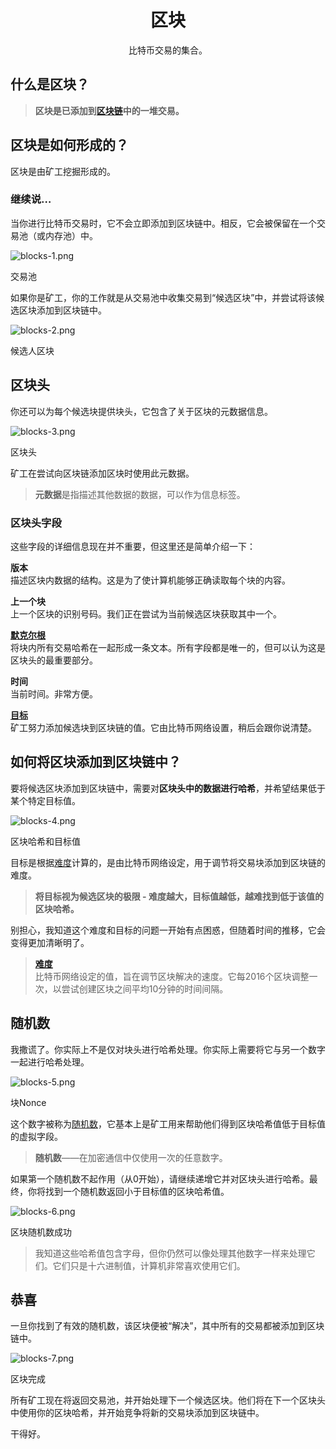 # <center>区块</center>
<center>比特币交易的集合。</center>

## 什么是区块？
>**区块是已添加到[区块链](../1.Blockchain/Blockchain.md)中的一堆交易。**

## 区块是如何形成的？
区块是由矿工挖掘形成的。

### 继续说…
当你进行比特币交易时，它不会立即添加到区块链中。相反，它会被保留在一个交易池（或内存池）中。

![blocks-1.png](img/block-1%20(1).png)

交易池

如果你是矿工，你的工作就是从交易池中收集交易到“候选区块”中，并尝试将该候选区块添加到区块链中。

![blocks-2.png](img/block-2%20(1).png)

候选人区块

## 区块头
你还可以为每个候选块提供块头，它包含了关于区块的元数据信息。  

![blocks-3.png](img/block-3%20(1).png)  

区块头

矿工在尝试向区块链添加区块时使用此元数据。
>**元数据**是指描述其他数据的数据，可以作为信息标签。

### 区块头字段  
这些字段的详细信息现在并不重要，但这里还是简单介绍一下：

**版本**  
描述区块内数据的结构。这是为了使计算机能够正确读取每个块的内容。

**上一个块**  
上一个区块的识别号码。我们正在尝试为当前候选区块获取其中一个。

[**默克尔根**](../../../../Technical/Block/block-header/merkle-root/merkle-root.md)  
将块内所有交易哈希在一起形成一条文本。所有字段都是唯一的，但可以认为这是区块头的最重要部分。

**时间**  
当前时间。非常方便。

[**目标**](../../../../Technical/Mining/Mining.md)  
矿工努力添加候选块到区块链的值。它由比特币网络设置，稍后会跟你说清楚。

## 如何将区块添加到区块链中？
要将候选区块添加到区块链中，需要对**区块头中的数据进行哈希**，并希望结果低于某个特定目标值。

![blocks-4.png](img/block-4.png)

区块哈希和目标值

目标是根据[难度](../3.Difficulty/Difficulty.md)计算的，是由比特币网络设定，用于调节将交易块添加到区块链的难度。

>**将目标视为候选区块的极限 - 难度越大，目标值越低，越难找到低于该值的区块哈希。**

别担心，我知道这个难度和目标的问题一开始有点困惑，但随着时间的推移，它会变得更加清晰明了。

>[**难度**](../3.Difficulty/Difficulty.md)  
比特币网络设定的值，旨在调节区块解决的速度。它每2016个区块调整一次，以尝试创建区块之间平均10分钟的时间间隔。

## 随机数
我撒谎了。你实际上不是仅对块头进行哈希处理。你实际上需要将它与另一个数字一起进行哈希处理。

![blocks-5.png](img/block-5%20(1).png)

块Nonce

这个数字被称为[随机数](../../../../Technical/Block/block-header/Nonce/Nonce.md)，它基本上是矿工用来帮助他们得到区块哈希值低于目标值的虚拟字段。

>**随机数**——在加密通信中仅使用一次的任意数字。

如果第一个随机数不起作用（从0开始），请继续递增它并对区块头进行哈希。最终，你将找到一个随机数返回小于目标值的区块哈希值。  

![blocks-6.png](img/block-6.png)  

区块随机数成功

>我知道这些哈希值包含字母，但你仍然可以像处理其他数字一样来处理它们。它们只是十六进制值，计算机非常喜欢使用它们。


## 恭喜

一旦你找到了有效的随机数，该区块便被“解决”，其中所有的交易都被添加到区块链中。

![blocks-7.png](img/block-7.png)

区块完成

所有矿工现在将返回交易池，并开始处理下一个候选区块。他们将在下一个区块头中使用你的区块哈希，并开始竞争将新的交易块添加到区块链中。

干得好。